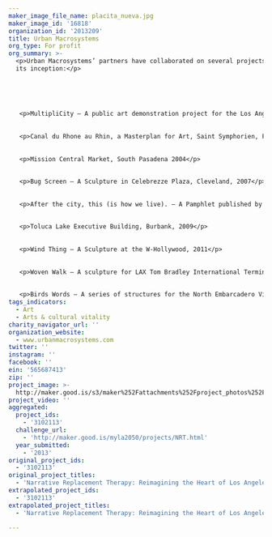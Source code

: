 ```yaml
---
maker_image_file_name: placita_nueva.jpg
maker_image_id: '16818'
organization_id: '2013209'
title: Urban Macrosystems
org_type: For profit
org_summary: >-
  <p>Urban Macrosystems’ partners have collaborated on several projects prior to
  its inception:</p>
   
   
   
   
   
   <p>MultipliCity — A public art demonstration project for the Los Angeles County MTA, 2000-2003</p>
   
   
   <p>Canal du Rhone au Rhin, a Masterplan for Art, Saint Symphorien, France, 2004 </p>
   
   
   <p>Mission Central Market, South Pasadena 2004</p>
   
   
   <p>Bug Screen — A Sculpture in Celebrezze Plaza, Cleveland, 2007</p>
   
   
   <p>After the city, this (is how we live). — A Pamphlet published by the Los Angeles Forum for Architecture and Urban Design, 2008</p>
   
   
   <p>Toluca Lake Executive Building, Burbank, 2009</p>
   
   
   <p>Wind Thing — A Sculpture at the W-Hollywood, 2011</p>
   
   
   <p>Woven Walk — A sculpture for LAX Tom Bradley International Terminal, 2013</p>
   
   
   <p>Birds Words — A series of structures for the North Embarcadero Visionary Plan, San Diego 2014</p>
tags_indicators:
  - Art
  - Arts & cultural vitality
charity_navigator_url: ''
organization_website:
  - www.urbanmacrosystems.com
twitter: ''
instagram: ''
facebook: ''
ein: '565687413'
zip: ''
project_image: >-
  http://maker.good.is/s3/maker%252Fattachments%252Fproject_photos%252Fimages%252F16818%252Fdisplay%252Fplacita_nueva.jpg=c570x385
project_video: ''
aggregated:
  project_ids:
    - '3102113'
  challenge_url:
    - 'http://maker.good.is/myla2050/projects/NRT.html'
  year_submitted:
    - '2013'
original_project_ids:
  - '3102113'
original_project_titles:
  - 'Narrative Replacement Therapy: Reimagining the Heart of Los Angeles'
extrapolated_project_ids:
  - '3102113'
extrapolated_project_titles:
  - 'Narrative Replacement Therapy: Reimagining the Heart of Los Angeles'

---
```

